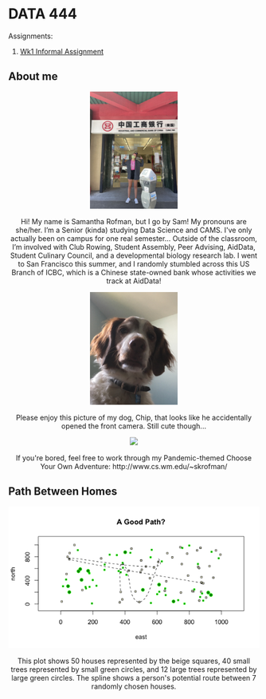# DATA 444

Assignments:
1. [Wk1 Informal Assignment](https://github.com/sam-rofman/data444/blob/main/wk1.md#path-between-homes)

## About me
<p align="center">
<img src="0A780675-416F-4631-B7B8-77A7C3ADADB3_1_105_c.jpeg" width="35%">
  </p>
<p align="center">
Hi! My name is Samantha Rofman, but I go by Sam! My pronouns are she/her.
I’m a Senior (kinda) studying Data Science and CAMS. I've only actually been on campus for one real semester... Outside of the classroom, I’m involved with Club Rowing, Student Assembly, Peer Advising, AidData, Student Culinary Council, and a developmental biology research lab. I went to San Francisco this summer, and I randomly stumbled across this US Branch of ICBC, which is a Chinese state-owned bank whose activities we track at AidData!
  </p>


<p align="center">
<img src="9DB481AA-4ACF-4068-B92F-CF43DF4676A3_1_105_c.jpeg" width="35%">
  </p>
  <p align="center">
Please enjoy this picture of my dog, Chip, that looks like he accidentally opened the front camera. Still cute though...
  </p>
  
  <p align="center">
  <img src="https://media-exp1.licdn.com/dms/image/C4D1BAQGp_QSMrU2TVQ/company-background_10000/0/1539895591298?e=2159024400&v=beta&t=xBqkpM-Ytc-y5sTTRvc58sMRV3YCnXzUsW0QcY7VIbs" width="35%">
  </p>
  <p align="center">
  If you're bored, feel free to work through my Pandemic-themed Choose Your Own Adventure: http://www.cs.wm.edu/~skrofman/
  </p>
  
## Path Between Homes
<p align="center">
  <img src="a_good_path_plot.png">
  </p>
  <p align="center">
  This plot shows 50 houses represented by the beige squares, 40 small trees represented by small green circles, and 12 large trees represented by large green circles. The spline shows a person's potential route between 7 randomly chosen houses.
  </p>
